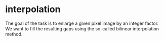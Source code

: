 # interpolation

The goal of the task is to enlarge a given pixel image by an integer factor. We want to fill the resulting gaps using the so-called bilinear interpolation method.
